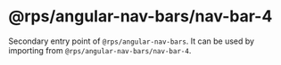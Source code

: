 # @rps/angular-nav-bars/nav-bar-4

Secondary entry point of `@rps/angular-nav-bars`. It can be used by importing from `@rps/angular-nav-bars/nav-bar-4`.
